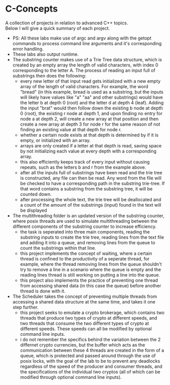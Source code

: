 # C-Concepts
A collection of projects in relation to advanced C++ topics. </br>
Below I will give a quick summary of each project.
-   PS: All these labs make use of argc and argv along with the getopt commands to process command line arguments and it's corresponding error handling.
-   These labs also output runtime.
- The substring counter makes use of a Trie Tree data structure, which is created by an empty array the length of valid characters, with index 0 corresponding to the letter A. The process of reading an input full of substrings then does the following: 
  - every new letter of that input read gets initialized with a new empty array of the length of valid characters. For example, the word "bread" (in this example, bread is used as a substring, but the inputs will likely have values like "a" "aa" and other substrings) would have the letter b at depth 0 (root) and the letter d at depth 4 (leaf). Adding the input "brat" would then follow down the existing b node at depth 0 (root), the existing r node at depth 1, and upon finding no entry for node a at depth 2, will create a new array at that position and then create a new array at depth 3 for node r for the same reason of not finding an existing value at that depth for node r.
  - whether a certain node exists at that depth is determined by if it is empty, or initialized with an array.
  - arrays are only created if a letter at that depth is read, saving space by not initializing each value at every depth with a corresponding array.
  - this also efficiently keeps track of every input without causing repeats, such as the letters b and r from the example above.
  - after all the inputs full of substrings have been read and the trie tree is constructed, any file can then be read. Any word from the file will be checked to have a corresponding path in the substring trie-tree. If that word contains a substring from the substring tree, it will be counted down.
  - after processing the whole text, the trie tree will be deallocated and a count of the amount of the substrings (input) found in the text will be displayed
- The multithreading folder is an updated version of the substring counter, where posix threads are used to simulate multithreading between the different components of the substring counter to increase efficiency. 
  - the task is seperated into three main components, reading the substring inputs to create the trie tree, reading lines from the text file and adding it into a queue, and removing lines from the queue to count the substrings within that line.
  - this project implements the concept of waiting, where a certain thread is confined to the productivity of a seperate thread, for example, where the thread removing lines from the queue shouldn't try to remove a line in a scenario where the queue is empty and the reading lines thread is still working on putting a line into the queue.
  - this project also implements the practice of preventing one thread from accessing shared data (in this case the queue) before another thread is done with it.
- The Scheduler takes the concept of preventing multiple threads from accessing a shared data structure at the same time, and takes it one step further.
  - this project seeks to emulate a crypto brokerage, which contains two threads that produce two types of crypto at different speeds, and two threads that consume the two different types of crypto at different speeds. These speeds can all be modified by optional command line inputs.
  - i do not remember the specifics behind the variation between the 2 differnet crypto currencies, but the buffer which acts as the communication between these 4 threads are created in the form of a queue, which is protected and passed around through the use of posix locks, with the goal of the lab to be to prevent any deadlocks regardless of the speed of the producer and consumer threads, and the specifications of the individual two cryptos (all of which can be modified through optional command line inputs). 

